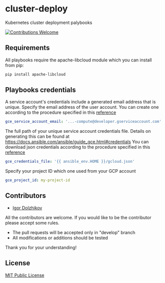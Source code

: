# cluster-deploy
Kubernetes cluster deployment palybooks

[![Contributions Welcome](https://img.shields.io/badge/contributions-welcome-brightgreen.svg?style=flat)](https://github.com/k8s-community/cluster-deploy/issues)

## Requirements

All playbooks require the apache-libcloud module which you can install from pip:

```sh
pip install apache-libcloud
```

## Playbooks credentials

A service account's credentials include a generated email address that is unique.
Specify the email address of the user account.
You can create one according to the procedure specified in this [reference](https://developers.google.com/identity/protocols/OAuth2ServiceAccount#creatinganaccount)

```yaml
gce_service_account_email: '...-compute@developer.gserviceaccount.com'
```

The full path of your unique service account credentials file. 
Details on generating this can be found at
https://docs.ansible.com/ansible/guide_gce.html#credentials
You can download json credentials according to the procedure specified in this [reference](https://support.google.com/cloud/answer/6158849?hl=en&ref_topic=6262490#serviceaccounts)

```yaml
gce_credentials_file: '{{ ansible_env.HOME }}/gcloud.json'
```

Specify your project ID which one used from your GCP account

```yaml
gce_project_id: my-project-id
```

## Contributors

- [Igor Dolzhikov](https://github.com/takama)

All the contributors are welcome. If you would like to be the contributor please accept some rules.
- The pull requests will be accepted only in "develop" branch
- All modifications or additions should be tested

Thank you for your understanding!

## License

[MIT Public License](https://github.com/k8s-community/cluster-deploy/blob/master/LICENSE)
